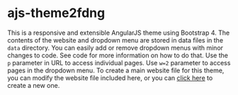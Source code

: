 # ajs-theme2fdng
This is a responsive and extensible AngularJS theme using Bootstrap 4.  The contents of the website and dropdown menu are stored in data files in the `data` directory.  You can easily add or remove dropdown menus with minor changes to code.  See code for more information on how to do that.  Use the `p` parameter in URL to access individual pages.  Use `w=2` parameter to access pages in the dropdown menu.  To create a main website file for this theme, you can modify the website file included here, or you can [click here](http://emrickj.github.io/gwc) to create a new one.
